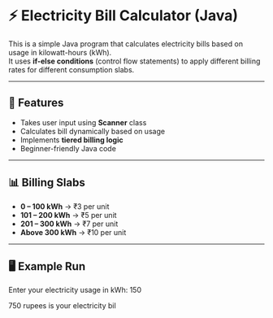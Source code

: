 # ⚡ Electricity Bill Calculator (Java)

This is a simple Java program that calculates electricity bills based on usage in kilowatt-hours (kWh).  
It uses **if-else conditions** (control flow statements) to apply different billing rates for different consumption slabs.

---

## 🚀 Features
- Takes user input using **Scanner** class
- Calculates bill dynamically based on usage
- Implements **tiered billing logic**
- Beginner-friendly Java code

---

## 📊 Billing Slabs
- **0 – 100 kWh** → ₹3 per unit  
- **101 – 200 kWh** → ₹5 per unit  
- **201 – 300 kWh** → ₹7 per unit  
- **Above 300 kWh** → ₹10 per unit  

---

## 🖥️ Example Run

Enter your electricity usage in kWh:
150

750 rupees is your electricity bil
